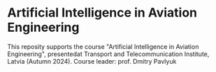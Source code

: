 # Artificial Intelligence in Aviation Engineering
This reposity supports the course "Artificial Intelligence in Aviation Engineering", presentedat Transport and Telecommunication Institute, Latvia (Autumn 2024).
Course leader: prof. Dmitry Pavlyuk
